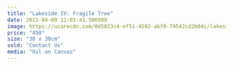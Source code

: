```yaml
---
title: "Lakeside IV: Fragile Tree"
date: 2022-04-09 11:03:41.506998
image: https://ucarecdn.com/0d5833c4-ef51-4592-abf0-79542cd2b04c/lakeside-iv-fragile-tree.jpg
price: "450"
size: "30 x 30cm"
sold: "Contact Us"
media: "Oil on Canvas"
---
```


